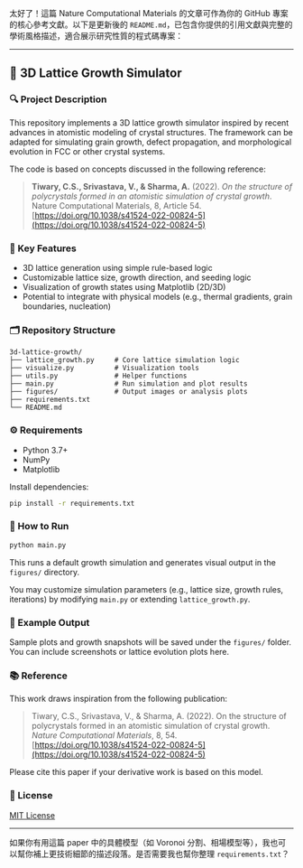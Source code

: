 太好了！這篇 Nature Computational Materials 的文章可作為你的 GitHub 專案的核心參考文獻。以下是更新後的 `README.md`，已包含你提供的引用文獻與完整的學術風格描述，適合展示研究性質的程式碼專案：

---

## 🧬 3D Lattice Growth Simulator

### 🔍 Project Description

This repository implements a 3D lattice growth simulator inspired by recent advances in atomistic modeling of crystal structures. The framework can be adapted for simulating grain growth, defect propagation, and morphological evolution in FCC or other crystal systems.

The code is based on concepts discussed in the following reference:

> **Tiwary, C.S., Srivastava, V., & Sharma, A.** (2022). *On the structure of polycrystals formed in an atomistic simulation of crystal growth*. Nature Computational Materials, 8, Article 54. [https://doi.org/10.1038/s41524-022-00824-5](https://doi.org/10.1038/s41524-022-00824-5)

### 🧠 Key Features

* 3D lattice generation using simple rule-based logic
* Customizable lattice size, growth direction, and seeding logic
* Visualization of growth states using Matplotlib (2D/3D)
* Potential to integrate with physical models (e.g., thermal gradients, grain boundaries, nucleation)

### 🗂 Repository Structure

```
3d-lattice-growth/
├── lattice_growth.py     # Core lattice simulation logic
├── visualize.py          # Visualization tools
├── utils.py              # Helper functions
├── main.py               # Run simulation and plot results
├── figures/              # Output images or analysis plots
├── requirements.txt
└── README.md
```

### ⚙️ Requirements

* Python 3.7+
* NumPy
* Matplotlib

Install dependencies:

```bash
pip install -r requirements.txt
```

### 🚀 How to Run

```bash
python main.py
```

This runs a default growth simulation and generates visual output in the `figures/` directory.

You may customize simulation parameters (e.g., lattice size, growth rules, iterations) by modifying `main.py` or extending `lattice_growth.py`.

### 📄 Example Output

Sample plots and growth snapshots will be saved under the `figures/` folder. You can include screenshots or lattice evolution plots here.

### 📚 Reference

This work draws inspiration from the following publication:

> Tiwary, C.S., Srivastava, V., & Sharma, A. (2022). On the structure of polycrystals formed in an atomistic simulation of crystal growth. *Nature Computational Materials*, 8, 54. [https://doi.org/10.1038/s41524-022-00824-5](https://doi.org/10.1038/s41524-022-00824-5)

Please cite this paper if your derivative work is based on this model.

### 📝 License

[MIT License](LICENSE)

---

如果你有用這篇 paper 中的具體模型（如 Voronoi 分割、相場模型等），我也可以幫你補上更技術細節的描述段落。是否需要我也幫你整理 `requirements.txt`？
